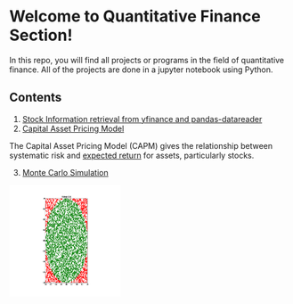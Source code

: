 # Welcome to Quantitative Finance Section!
In this repo, you will find all projects or programs in the field of quantitative finance. All of the projects are done in a jupyter notebook using Python. 

## Contents 

 1. [Stock Information retrieval from yfinance and  pandas-datareader ](https://github.com/narayan47/Finance/blob/main/BasicQuant.ipynb)
 2. [Capital Asset Pricing Model](https://github.com/narayan47/Finance/blob/main/CAPM.ipynb)

 The Capital Asset Pricing Model (CAPM) gives the relationship between systematic risk and [expected return](https://www.investopedia.com/terms/e/expectedreturn.asp) for assets, particularly stocks.
 
 
 3. [Monte Carlo Simulation](https://github.com/narayan47/Finance/blob/main/Monte%20Carlo.ipynb) 
 <img src="https://github.com/narayan47/Finance/blob/main/test.gif" width="200" height="200" />
 

